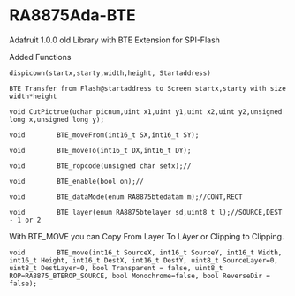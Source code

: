 # RA8875Ada-BTE
Adafruit 1.0.0 old Library with BTE Extension for SPI-Flash

Added Functions

	dispicown(startx,starty,width,height, Startaddress)

	BTE Transfer from Flash@startaddress to Screen startx,starty with size width*height

	void CutPictrue(uchar picnum,uint x1,uint y1,uint x2,uint y2,unsigned long x,unsigned long y);
 	
	void	 	BTE_moveFrom(int16_t SX,int16_t SY);
	
	void	 	BTE_moveTo(int16_t DX,int16_t DY);
	
	void		BTE_ropcode(unsigned char setx);//
	
	void 		BTE_enable(bool on);//
	
	void 		BTE_dataMode(enum RA8875btedatam m);//CONT,RECT
	
	void 		BTE_layer(enum RA8875btelayer sd,uint8_t l);//SOURCE,DEST - 1 or 2
  
  With BTE_MOVE you can Copy From Layer To LAyer or Clipping to Clipping.
  
	void		BTE_move(int16_t SourceX, int16_t SourceY, int16_t Width, int16_t Height, int16_t DestX, int16_t DestY, uint8_t SourceLayer=0, uint8_t DestLayer=0, bool Transparent = false, uint8_t ROP=RA8875_BTEROP_SOURCE, bool Monochrome=false, bool ReverseDir = false);
